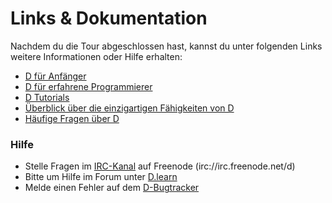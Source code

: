 # Links & Dokumentation

Nachdem du die Tour abgeschlossen hast, kannst du unter folgenden Links
weitere Informationen oder Hilfe erhalten:

* [D für Anfänger](http://ddili.org/ders/d.en/index.html)
* [D für erfahrene Programmierer](http://wiki.dlang.org/Coming_From)
* [D Tutorials](https://wiki.dlang.org/Tutorials)
* [Überblick über die einzigartigen Fähigkeiten von D](http://dlang.org/overview.html)
* [Häufige Fragen über D](http://dlang.org/faq.html)

### Hilfe

* Stelle Fragen im [IRC-Kanal](https://kiwiirc.com/client/irc.freenode.net/d) auf Freenode (irc://irc.freenode.net/d)
* Bitte um Hilfe im Forum unter [D.learn](http://forum.dlang.org/group/learn) 
* Melde einen Fehler auf dem [D-Bugtracker](https://issues.dlang.org)
